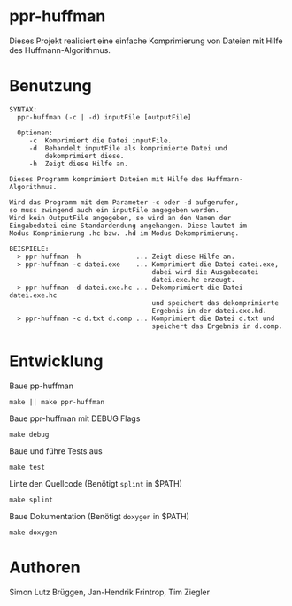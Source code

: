 ppr-huffman
===========

Dieses Projekt realisiert eine einfache Komprimierung von Dateien mit Hilfe 
des Huffmann-Algorithmus.

Benutzung
=========
    SYNTAX:
      ppr-huffman (-c | -d) inputFile [outputFile]

      Optionen:
         -c  Komprimiert die Datei inputFile.
         -d  Behandelt inputFile als komprimierte Datei und
             dekomprimiert diese.
         -h  Zeigt diese Hilfe an.

    Dieses Programm komprimiert Dateien mit Hilfe des Huffmann-Algorithmus.

    Wird das Programm mit dem Parameter -c oder -d aufgerufen,
    so muss zwingend auch ein inputFile angegeben werden.
    Wird kein OutputFile angegeben, so wird an den Namen der
    Eingabedatei eine Standardendung angehangen. Diese lautet im
    Modus Komprimierung .hc bzw. .hd im Modus Dekomprimierung.

    BEISPIELE:
      > ppr-huffman -h              ... Zeigt diese Hilfe an.
      > ppr-huffman -c datei.exe    ... Komprimiert die Datei datei.exe,
                                        dabei wird die Ausgabedatei
                                        datei.exe.hc erzeugt.
      > ppr-huffman -d datei.exe.hc ... Dekomprimiert die Datei datei.exe.hc
                                        und speichert das dekomprimierte
                                        Ergebnis in der datei.exe.hd.
      > ppr-huffman -c d.txt d.comp ... Komprimiert die Datei d.txt und
                                        speichert das Ergebnis in d.comp.

Entwicklung
===========

Baue pp-huffman

    make || make ppr-huffman

Baue ppr-huffman mit DEBUG Flags

    make debug

Baue und führe Tests aus

    make test

Linte den Quellcode (Benötigt `splint` in $PATH)

    make splint

Baue Dokumentation (Benötigt `doxygen` in $PATH)

    make doxygen

Authoren
========
Simon Lutz Brüggen, Jan-Hendrik Frintrop, Tim Ziegler
